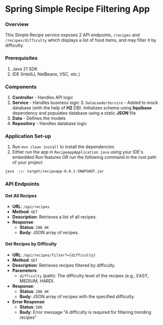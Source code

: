 # Spring Simple Recipe Filtering App 

### Overview
This Simple Recipe service exposes 2 API endpoints, `/recipes` and `/recipes/difficulty` which displays a list of food items, and may filter it by difficulty.


### Prerequisites
1. Java 21 SDK 
2. IDE (IntelliJ, NetBeans, VSC, etc.)

### Components
1. **Controller** - Handles API logic
2. **Service** - Handles business logic
   3. `DataLoaderService` - Added to mock database (with the help of **H2** DB). Initializes schema using **liquibase** dependency and populates database using a static **JSON** file
3. **Data** - Defines the models
3. **Repository** - Handles database logic

### Application Set-up
1. Run `mvn clean install` to install the dependencies
2. Either run the app in `RecipeappApplication.java` using your IDE's embedded Run features OR run the following command in the root path of your project:
```bash
java -jar target/recipeapp-0.0.1-SNAPSHOT.jar
```

### API Endpoints
#### Get All Recipes
- **URL**: `/api/recipes`
- **Method**: `GET`
- **Description**: Retrieves a list of all recipes.
- **Response**:
  - **Status**: `200 OK`
  - **Body**: JSON array of recipes.

#### Get Recipes by Difficulty
- **URL**: `/api/recipes/filter?={difficulty}`
- **Method**: `GET`
- **Description**: Retrieves recipes filtered by difficulty.
- **Parameters**:
  - `difficulty` (path): The difficulty level of the recipes (e.g., EASY, MEDIUM, HARD).
- **Response**:
  - **Status**: `200 OK`
  - **Body**: JSON array of recipes with the specified difficulty.
- **Error Response**
  - **Status**: `500`
  - **Body**: Error message "A difficulty is required for filtering trending recipes"


